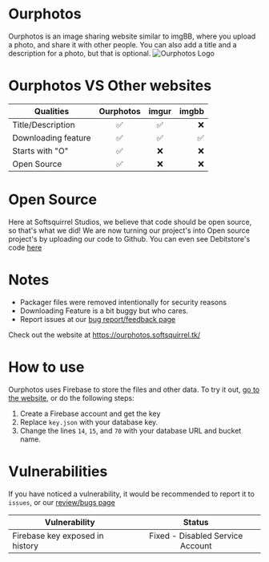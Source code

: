# Ourphotos
Ourphotos is an image sharing website similar to imgBB, where you upload a photo, and share it with other people. You can also add a title and a description for a photo, but that is optional.
![Ourphotos Logo](https://i.ibb.co/q5kh9ht/Ourphotos-logo.png)
# Ourphotos VS Other websites

| Qualities  | Ourphotos |      imgur      |  imgbb |
|--|:----------:|:-------------:|------:|
| Title/Description  | :white_check_mark: |  :white_check_mark: | :x: |
| Downloading feature | :white_check_mark: |   :white_check_mark:   | :white_check_mark: |
| Starts with "O" | :white_check_mark: |:x: | :x: |
| Open Source | :white_check_mark: | :x: | :x:|

# Open Source

Here at Softsquirrel Studios, we believe that code should be open source, so that's what we did! We are now turning our project's into Open source project's by uploading our code to Github. You can even see Debitstore's code [here](https://github.com/Squirrelcoding/DebitStore)

# Notes
- Packager files were removed intentionally for security reasons
- Downloading Feature is a bit buggy but who cares.
- Report issues at our [bug report/feedback page](https://reviews.softsquirrel.tk/)

Check out the website at https://ourphotos.softsquirrel.tk/

# How to use
Ourphotos uses Firebase to store the files and other data. To try it out, [go to the website](https://ourphotos.softsquirrel.tk/), or do the following steps:

1. Create a Firebase account and get the key
2. Replace `key.json` with your database key.
3. Change the lines `14`, `15`, and `70` with your database URL and bucket name.

# Vulnerabilities
If you have noticed a vulnerability, it would be recommended to report it to `issues`, or our [review/bugs page](https://reviews.softsquirrel.tk)

| Vulnerability  | Status | 
|--|:----------:|
| Firebase key exposed in history | Fixed - Disabled Service Account| 
